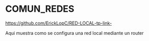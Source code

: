 # COMUN_REDES


https://github.com/ErickLopC/RED-LOCAL-tp-link-

Aqui muestra como se configura una red local mediante un router 
